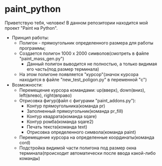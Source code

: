 # paint_python
Приветствую тебя, человек!
В данном репозитории находится мой проект "Paint на Python".
- Принцип работы:
  - Полигон - прямоугольник определенного размера для работы программы;
  - Создается полигон 1000 x 2000 символов(смотреть в файле "paint_mass_gen.py")
    - Данный полигон выводится не полностью, а только видимая его часть(под размер терминала) 
  - На этом полигоне появляется "курсор"(значок курсора находится в файле "new_test_poligon.py" в переменной "c")
- Возможности:
  - Перемещение курсора командами: up(вверх), down(вниз), left(влево), right(вправо)
  - Отрисовка фигур(файл с фигурами "paint_addons.py"):
    - Контур прямоугольника(команда pr)
    - Заполненный прямоугольник(команда pr_fill)
    - Контур квадрата(команда sqare)
    - Контур ромба(команда sqare2)
    - Печать текста(команда text)
    - Отрисовка определенного символа(команда paint)
  - Перемещение курсора на определенные координаты(команда cord)
  - Подстройка видимой части полигона под размер окна терминала(происходит автоматически после ввода какой-либо команды)

